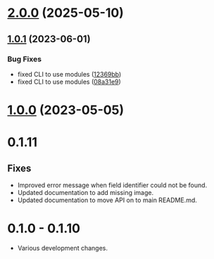 # [2.0.0](https://github.com/wickedest/pdffiller-script/compare/v1.0.1...v2.0.0) (2025-05-10)

## [1.0.1](https://github.com/wickedest/pdffiller-script/compare/v1.0.0...v1.0.1) (2023-06-01)


### Bug Fixes

* fixed CLI to use modules ([12369bb](https://github.com/wickedest/pdffiller-script/commit/12369bb2662b855bb94e5d0f97c63eb6ac8b028a))
* fixed CLI to use modules ([08a31e9](https://github.com/wickedest/pdffiller-script/commit/08a31e90029db5b19649d94b724076a0e6df9708))

# [1.0.0](https://github.com/wickedest/pdffiller-script/compare/v0.1.11...v1.0.0) (2023-05-05)

# 0.1.11

## Fixes

- Improved error message when field identifier could not be found.
- Updated documentation to add missing image.
- Updated documentation to move API on to main README.md.

# 0.1.0 - 0.1.10

- Various development changes.
